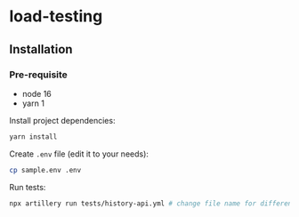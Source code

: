 # load-testing

## Installation

### Pre-requisite

- node 16
- yarn 1

Install project dependencies:

```bash
yarn install
```

Create `.env` file (edit it to your needs):

```bash
cp sample.env .env
```

Run tests:

```bash
npx artillery run tests/history-api.yml # change file name for different test
```
